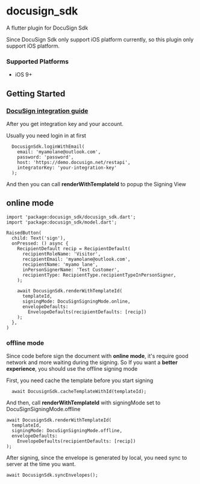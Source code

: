 # docusign_sdk

A flutter plugin for DocuSign Sdk

Since DocuSign Sdk only support iOS platform currently, so this plugin only support iOS platform.

### Supported Platforms

- iOS 9+

## Getting Started

### [DocuSign integration guide](https://developers.docusign.com/ios_sdk/developer.html)

After you get integration key and your account.

Usually you need login in at first
```
  DocusignSdk.loginWithEmail(
    email: 'myamolane@outlook.com',
    password: 'password',
    host: 'https://demo.docusign.net/restapi',
    integratorKey: 'your-integration-key'
  );
```

And then you can call **renderWithTemplateId** to popup the Signing View

## online mode

```
import 'package:docusign_sdk/docusign_sdk.dart';
import 'package:docusign_sdk/model.dart';

RaisedButton(
  child: Text('sign'),
  onPressed: () async {
    RecipientDefault recip = RecipientDefault(
      recipientRoleName: 'Visitor',
      recipientEmail: 'myamolane@outlook.com',
      recipientName: 'myamo lane',
      inPersonSignerName: 'Test Customer',
      recipientType: RecipientType.recipientTypeInPersonSigner,
    );

    await DocusignSdk.renderWithTemplateId(
      templateId,
      signingMode: DocuSignSigningMode.online,
      envelopeDefaults:
        EnvelopeDefaults(recipientDefaults: [recip])
    );
  },
)

```

### offline mode

Since code before sign the document with **online mode**, it's require good network and more waiting during the signing. So If you want a **better experience**, you should use the offline signing mode

First, you need cache the template before you start signing
```
  await DocusignSdk.cacheTemplateWithId(templateId);
```

And then, call **renderWithTemplateId** with signingMode set to DocuSignSigningMode.offline

```
await DocusignSdk.renderWithTemplateId(
  templateId,
  signingMode: DocuSignSigningMode.offline,
  envelopeDefaults:
    EnvelopeDefaults(recipientDefaults: [recip])
);
```

After signing, since the envelope is generated by local, you need sync to server at the time you want.
```
await DocusignSdk.syncEnvelopes();
```
